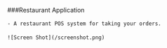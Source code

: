 ###Restaurant Application

	- A restaurant POS system for taking your orders.

	![Screen Shot](/screenshot.png)